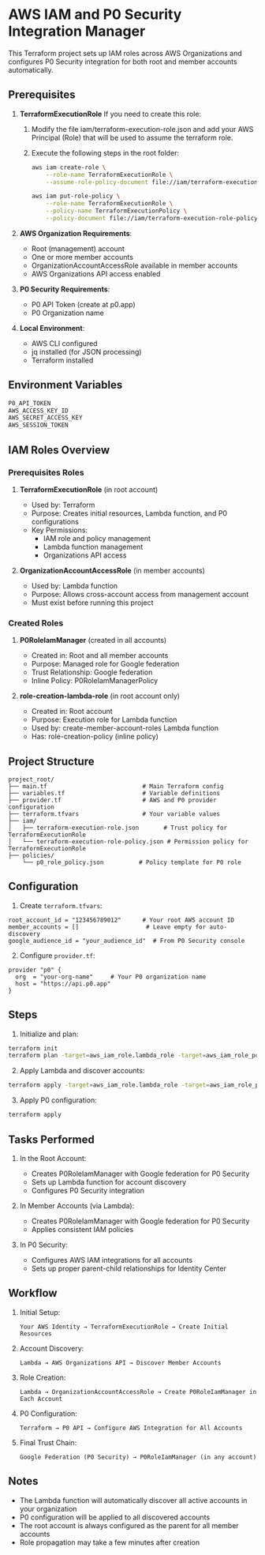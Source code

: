 # AWS IAM and P0 Security Integration Manager

This Terraform project sets up IAM roles across AWS Organizations and configures P0 Security integration for both root and member accounts automatically.

## Prerequisites

1. **TerraformExecutionRole**
    If you need to create this role:
    1. Modify the file iam/terraform-execution-role.json and add your AWS Principal (Role) that will be used to assume the terraform role.
    2. Execute the following steps in the root folder:

        ```bash
        aws iam create-role \
            --role-name TerraformExecutionRole \
            --assume-role-policy-document file://iam/terraform-execution-role.json

        aws iam put-role-policy \
            --role-name TerraformExecutionRole \
            --policy-name TerraformExecutionPolicy \
            --policy-document file://iam/terraform-execution-role-policy.json
        ```

2. **AWS Organization Requirements**:
   - Root (management) account
   - One or more member accounts
   - OrganizationAccountAccessRole available in member accounts
   - AWS Organizations API access enabled

3. **P0 Security Requirements**:
   - P0 API Token (create at p0.app)
   - P0 Organization name

4. **Local Environment**:
   - AWS CLI configured
   - jq installed (for JSON processing)
   - Terraform installed

## Environment Variables

```bash
P0_API_TOKEN
AWS_ACCESS_KEY_ID
AWS_SECRET_ACCESS_KEY
AWS_SESSION_TOKEN
```

## IAM Roles Overview

### Prerequisites Roles
1. **TerraformExecutionRole** (in root account)
   - Used by: Terraform
   - Purpose: Creates initial resources, Lambda function, and P0 configurations
   - Key Permissions:
     - IAM role and policy management
     - Lambda function management
     - Organizations API access

2. **OrganizationAccountAccessRole** (in member accounts)
   - Used by: Lambda function
   - Purpose: Allows cross-account access from management account
   - Must exist before running this project

### Created Roles

1. **P0RoleIamManager** (created in all accounts)
   - Created in: Root and all member accounts
   - Purpose: Managed role for Google federation
   - Trust Relationship: Google federation
   - Inline Policy: P0RoleIamManagerPolicy

2. **role-creation-lambda-role** (in root account only)
   - Created in: Root account
   - Purpose: Execution role for Lambda function
   - Used by: create-member-account-roles Lambda function
   - Has: role-creation-policy (inline policy)

## Project Structure

```
project_root/
├── main.tf                           # Main Terraform config
├── variables.tf                      # Variable definitions
├── provider.tf                       # AWS and P0 provider configuration
├── terraform.tfvars                  # Your variable values
├── iam/
│   ├── terraform-execution-role.json       # Trust policy for TerraformExecutionRole
│   └── terraform-execution-role-policy.json # Permission policy for TerraformExecutionRole
├── policies/
    └── p0_role_policy.json          # Policy template for P0 role
```

## Configuration

1. Create `terraform.tfvars`:
```hcl
root_account_id = "123456789012"      # Your root AWS account ID
member_accounts = []                   # Leave empty for auto-discovery
google_audience_id = "your_audience_id"  # From P0 Security console
```

2. Configure `provider.tf`:
```hcl
provider "p0" {
  org  = "your-org-name"     # Your P0 organization name
  host = "https://api.p0.app" 
}
```

## Steps

1. Initialize and plan:
```bash
terraform init
terraform plan -target=aws_iam_role.lambda_role -target=aws_iam_role_policy.lambda_role_policy -target=aws_lambda_function.create_member_roles -target=null_resource.discover
```

2. Apply Lambda and discover accounts:
```bash
terraform apply -target=aws_iam_role.lambda_role -target=aws_iam_role_policy.lambda_role_policy -target=aws_lambda_function.create_member_roles -target=null_resource.discover
```

3. Apply P0 configuration:
```bash
terraform apply
```

## Tasks Performed

1. In the Root Account:
   - Creates P0RoleIamManager with Google federation for P0 Security
   - Sets up Lambda function for account discovery
   - Configures P0 Security integration

2. In Member Accounts (via Lambda):
   - Creates P0RoleIamManager with Google federation for P0 Security
   - Applies consistent IAM policies

3. In P0 Security:
   - Configures AWS IAM integrations for all accounts
   - Sets up proper parent-child relationships for Identity Center


## Workflow

1. Initial Setup:
   ```
   Your AWS Identity → TerraformExecutionRole → Create Initial Resources
   ```

2. Account Discovery:
   ```
   Lambda → AWS Organizations API → Discover Member Accounts
   ```

3. Role Creation:
   ```
   Lambda → OrganizationAccountAccessRole → Create P0RoleIamManager in Each Account
   ```

4. P0 Configuration:
   ```
   Terraform → P0 API → Configure AWS Integration for All Accounts
   ```

5. Final Trust Chain:
   ```
   Google Federation (P0 Security) → P0RoleIamManager (in any account)
   ```

## Notes

- The Lambda function will automatically discover all active accounts in your organization
- P0 configuration will be applied to all discovered accounts
- The root account is always configured as the parent for all member accounts
- Role propagation may take a few minutes after creation
